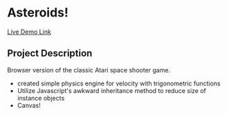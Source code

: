 # Asteroids!

[Live Demo Link][link]

[link]: http://chriscpan.github.io/asteroids


## Project Description

Browser version of the classic Atari space shooter game.

- created simple physics engine for velocity with trigonometric functions
- Utilize Javascript's awkward inheritance method to reduce size of instance objects
- Canvas!
